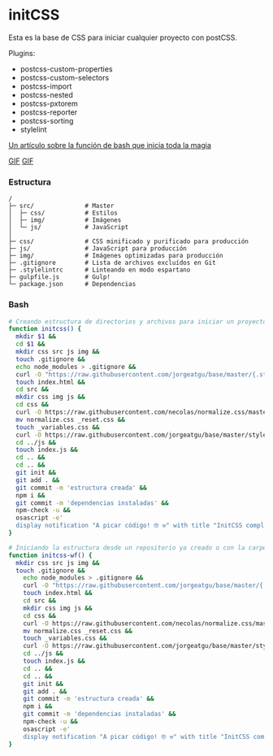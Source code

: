 # initCSS

Esta es la base de CSS para iniciar cualquier proyecto con postCSS.

Plugins:

* postcss-custom-properties
* postcss-custom-selectors
* postcss-import
* postcss-nested
* postcss-pxtorem
* postcss-reporter
* postcss-sorting
* stylelint


[Un artículo sobre la función de bash que inicia toda la magia](http://jorgeatgu.com/blog/iniciando-proyectos-desde-cero/)

[GIF](http://jorgeatgu.com/ejemplos/initcss-parte-una.gif)
[GIF](http://jorgeatgu.com/ejemplos/initcss-parte-dos.gif)

### Estructura

```
/
├─ src/              # Master
│  ├─ css/           # Estilos
│  ├─ img/           # Imágenes
│  └─ js/            # JavaScript
│
├─ css/              # CSS minificado y purificado para producción
├─ js/               # JavaScript para producción
├─ img/              # Imágenes optimizadas para producción
├─ .gitignore        # Lista de archivos excluídos en Git
├─ .stylelintrc      # Linteando en modo espartano
├─ gulpfile.js       # Gulp!
└─ package.json      # Dependencias
```

### Bash

```bash
# Creando estructura de directorios y archivos para iniciar un proyecto desde cero
function initcss() {
  mkdir $1 &&
  cd $1 &&
  mkdir css src js img &&
  touch .gitignore &&
  echo node_modules > .gitignore &&
  curl -O "https://raw.githubusercontent.com/jorgeatgu/base/master/{.stylelintrc,package.json,gulpfile.js}" &&
  touch index.html &&
  cd src &&
  mkdir css img js &&
  cd css &&
  curl -O https://raw.githubusercontent.com/necolas/normalize.css/master/normalize.css &&
  mv normalize.css _reset.css &&
  touch _variables.css &&
  curl -O https://raw.githubusercontent.com/jorgeatgu/base/master/styles.css
  cd ../js &&
  touch index.js &&
  cd .. &&
  cd .. &&
  git init &&
  git add . &&
  git commit -m 'estructura creada' &&
  npm i &&
  git commit -m 'dependencias instaladas' &&
  npm-check -u &&
  osascript -e'
  display notification "A picar código! 🤓 ⚒" with title "InitCSS completado"'
}

# Iniciando la estructura desde un repositorio ya creado o con la carpeta ya creada
function initcss-wf() {
  mkdir css src js img &&
  touch .gitignore &&
    echo node_modules > .gitignore &&
    curl -O "https://raw.githubusercontent.com/jorgeatgu/base/master/{.stylelintrc,package.json,gulpfile.js}" &&
    touch index.html &&
    cd src &&
    mkdir css img js &&
    cd css &&
    curl -O https://raw.githubusercontent.com/necolas/normalize.css/master/normalize.css &&
    mv normalize.css _reset.css &&
    touch _variables.css &&
    curl -O https://raw.githubusercontent.com/jorgeatgu/base/master/styles.css
    cd ../js &&
    touch index.js &&
    cd .. &&
    cd .. &&
    git init &&
    git add . &&
    git commit -m 'estructura creada' &&
    npm i &&
    git commit -m 'dependencias instaladas' &&
    npm-check -u &&
    osascript -e'
    display notification "A picar código! 🤓 ⚒" with title "InitCSS completado"'
}





